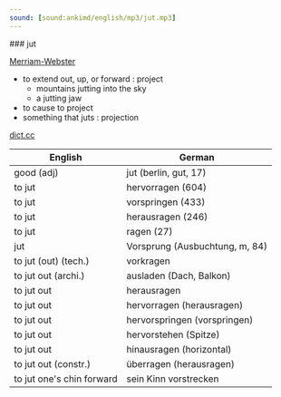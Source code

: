 ```yaml
---
sound: [sound:ankimd/english/mp3/jut.mp3]
---
```


\### jut

[Merriam-Webster](https://www.merriam-webster.com/dictionary/jut)

- to extend out, up, or forward : project
    - mountains jutting into the sky
    - a jutting jaw
- to cause to project
- something that juts : projection

[dict.cc](https://www.dict.cc/jut)

| English        | German       |
| -------------- | ------------ |
| good (adj) | jut (berlin, gut, 17) |
| to jut | hervorragen (604) |
| to jut | vorspringen (433) |
| to jut | herausragen (246) |
| to jut | ragen (27) |
| jut | Vorsprung (Ausbuchtung, m, 84) |
| to jut (out) (tech.) | vorkragen |
| to jut out (archi.) | ausladen (Dach, Balkon) |
| to jut out | herausragen |
| to jut out | hervorragen (herausragen) |
| to jut out | hervorspringen (vorspringen) |
| to jut out | hervorstehen (Spitze) |
| to jut out | hinausragen (horizontal) |
| to jut out (constr.) | überragen (herausragen) |
| to jut one's chin forward | sein Kinn vorstrecken |
